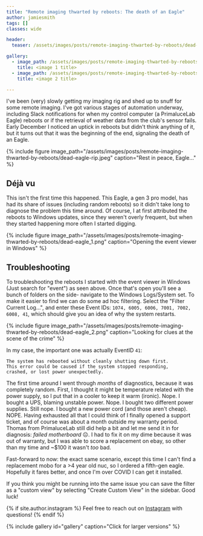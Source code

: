 ```yaml
---
title: "Remote imaging thwarted by reboots: The death of an Eagle"
author: jamiesmith
tags: []
classes: wide

header:
  teaser: /assets/images/posts/remote-imaging-thwarted-by-reboots/dead-eagle-rip.jpeg

gallery:
  - image_path: /assets/images/posts/remote-imaging-thwarted-by-reboots/dead-eagle_1.png
    title: <image 1 title>
  - image_path: /assets/images/posts/remote-imaging-thwarted-by-reboots/dead-eagle_2.png
    title: <image 2 title>

---
```


I've been (very) slowly getting my imaging rig and shed up to snuff for some
remote imaging. I've got various stages of automation underway, including Slack
notifications for when my control computer (a PrimaluceLab Eagle) reboots or if
the retrieval of weather data from the club's sensor fails. Early December I
noticed an uptick in reboots but didn't think anything of it, but it turns out
that it was the beginning of the end, signaling the death of an Eagle.

<!--more-->

{%
  include figure image_path="/assets/images/posts/remote-imaging-thwarted-by-reboots/dead-eagle-rip.jpeg"
  caption="Rest in peace, Eagle..."
%}

## Déjà vu
This isn't the first time this happened. This Eagle, a gen 3 pro model, has had
its share of issues (including random reboots) so it didn't take long to
diagnose the problem this time around. Of course, I at first attributed the
reboots to Windows updates, since they weren't overly frequent, but when they
started happening more often I started digging.

{%
  include figure image_path="/assets/images/posts/remote-imaging-thwarted-by-reboots/dead-eagle_1.png"
  caption="Opening the event viewer in Windows"
%}

## Troubleshooting
To troubleshooting the reboots I started with the event viewer in Windows (Just
search for "event") as seen above. Once that's open you'll see a bunch of
folders on the side- navigate to the Windows Logs/System set. To make it easier
to find we can do some ad hoc filtering. Select the "Filter Current Log...", and
enter these Event IDs: `1074, 6005, 6006, 7001, 7002, 6008, 41`, which should
give you an idea of why the system restarts.

{%
  include figure image_path="/assets/images/posts/remote-imaging-thwarted-by-reboots/dead-eagle_2.png"
  caption="Looking for clues at the scene of the crime"
%}


In my case, the important one was actually EventID `41`:

```
The system has rebooted without cleanly shutting down first.
This error could be caused if the system stopped responding,
crashed, or lost power unexpectedly.
```

The first time around I went through _months_ of diagnostics, because it was
completely random. First, I thought it might be temperature related with the
power supply, so I put that in a cooler to keep it warm (ironic). Nope. I bought
a UPS, blaming unstable power. Nope. I bought two different power
supplies. Still nope. I bought a new power cord (and those aren't
cheap). NOPE. Having exhausted all that I could think of I finally opened a
support ticket, and of course was about a month outside my warranty
period. Thomas from PrimaluceLab still did help a bit and let me send it in for
diagnosis: *failed motherboard* :frowning_face:. I had to fix it on my dime because it was out of
warranty, but I was able to score a replacement on ebay, so other than my time
and ~$100 it wasn't _too_ bad.

Fast-forward to now: the exact same scenario, except this time I can't find a
replacement mobo for a >4 year old nuc, so I ordered a fifth-gen
eagle. Hopefully it fares better, and once I'm over COVID I can get it
installed.

If you think you might be running into the same issue you can save the filter as
a "custom view" by selecting "Create Custom View" in the sidebar. Good luck! 

{% if site.author.instagram %}
Feel free to reach out on <a href="https://www.instagram.com/{{ site.author.instagram }}">Instagram<i class="fab fa-fw fa-instagram" aria-hidden="true"></i></a> with questions!
{% endif %}

{% include gallery id="gallery" caption="Click for larger versions" %}

